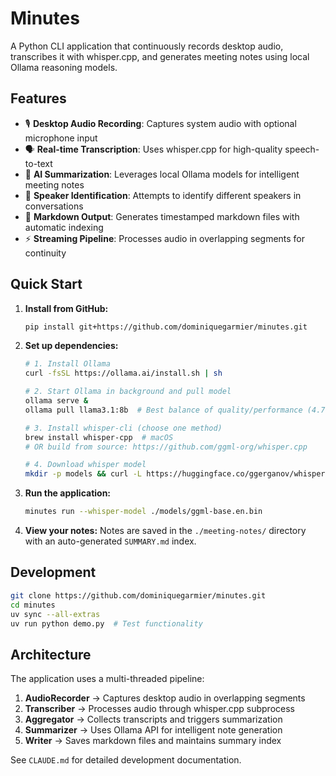 # Minutes

A Python CLI application that continuously records desktop audio, transcribes it with whisper.cpp, and generates meeting notes using local Ollama reasoning models.

## Features

- 🎙️ **Desktop Audio Recording**: Captures system audio with optional microphone input
- 🗣️ **Real-time Transcription**: Uses whisper.cpp for high-quality speech-to-text
- 🤖 **AI Summarization**: Leverages local Ollama models for intelligent meeting notes
- 👥 **Speaker Identification**: Attempts to identify different speakers in conversations
- 📝 **Markdown Output**: Generates timestamped markdown files with automatic indexing
- ⚡ **Streaming Pipeline**: Processes audio in overlapping segments for continuity

## Quick Start

1. **Install from GitHub:**
   ```bash
   pip install git+https://github.com/dominiquegarmier/minutes.git
   ```

2. **Set up dependencies:**
   ```bash
   # 1. Install Ollama
   curl -fsSL https://ollama.ai/install.sh | sh
   
   # 2. Start Ollama in background and pull model
   ollama serve &
   ollama pull llama3.1:8b  # Best balance of quality/performance (4.7GB)
   
   # 3. Install whisper-cli (choose one method)
   brew install whisper-cpp  # macOS
   # OR build from source: https://github.com/ggml-org/whisper.cpp
   
   # 4. Download whisper model
   mkdir -p models && curl -L https://huggingface.co/ggerganov/whisper.cpp/resolve/main/ggml-base.en.bin -o models/ggml-base.en.bin
   ```

3. **Run the application:**
   ```bash
   minutes run --whisper-model ./models/ggml-base.en.bin
   ```

4. **View your notes:**
   Notes are saved in the `./meeting-notes/` directory with an auto-generated `SUMMARY.md` index.

## Development

```bash
git clone https://github.com/dominiquegarmier/minutes.git
cd minutes
uv sync --all-extras
uv run python demo.py  # Test functionality
```

## Architecture

The application uses a multi-threaded pipeline:
1. **AudioRecorder** → Captures desktop audio in overlapping segments
2. **Transcriber** → Processes audio through whisper.cpp subprocess  
3. **Aggregator** → Collects transcripts and triggers summarization
4. **Summarizer** → Uses Ollama API for intelligent note generation
5. **Writer** → Saves markdown files and maintains summary index

See `CLAUDE.md` for detailed development documentation.
